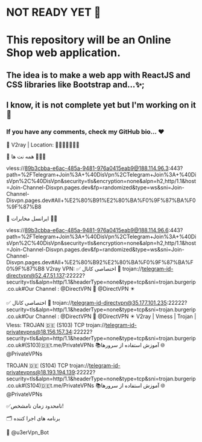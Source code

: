 # NOT READY YET 👀
# This repository will be an Online Shop web application.
## The idea is to make a web app with ReactJS and CSS libraries like Bootstrap and...✨; 
## I know, it is not complete yet but I'm working on it 🤞
### If you have any comments, check my GitHub bio... ❤️
🔺 V2ray | Location: 🏴󐁧󐁢󐁥󐁮󐁧󐁿


🚀 همه نت ها 💩💜🔵

vless://89b3cbba-e6ac-485a-9481-976a0415eab9@188.114.96.3:443?path=%2FTelegram+Join%3A+%40DisVpn%2CTelegram+Join%3A+%40DisVpn%2C%40DisVpn&security=tls&encryption=none&alpn=h2,http/1.1&host=Join-Channel-Disvpn.pages.dev&fp=randomized&type=ws&sni=Join-Channel-Disvpn.pages.dev#All+%E2%80%B91%E2%80%BA%F0%9F%87%BA%F0%9F%87%B8   

🚀 ایرانسل مخابرات 💩🔵

vless://89b3cbba-e6ac-485a-9481-976a0415eab9@188.114.96.6:443?path=%2FTelegram+Join%3A+%40DisVpn%2CTelegram+Join%3A+%40DisVpn%2C%40DisVpn&security=tls&encryption=none&alpn=h2,http/1.1&host=Join-Channel-Disvpn.pages.dev&fp=randomized&type=ws&sni=Join-Channel-Disvpn.pages.dev#All+%E2%80%B92%E2%80%BA%F0%9F%87%BA%F0%9F%87%B8 
V2ray VPN:
✅ اختصاصی کانال 🔱
trojan://telegram-id-directvpn@52.47.51.137:22222?security=tls&alpn=http/1.1&headerType=none&type=tcp&sni=trojan.burgerip.co.uk#Our Channel : @DirectVPN
🚀 @DirectVPN ✴️

✅ اختصاصی کانال 🔱
trojan://telegram-id-directvpn@35.177.101.235:22222?security=tls&alpn=http/1.1&headerType=none&type=tcp&sni=trojan.burgerip.co.uk#Our Channel : @DirectVPN
🚀 @DirectVPN ✴️
V2ray | Vmess | Trojan | Vless:
TROJAN 🇩🇪 (S103) TCP
trojan://telegram-id-privatevpns@18.156.157.34:22222?security=tls&alpn=http/1.1&headerType=none&type=tcp&sni=trojan.burgerip.co.uk#(S103)🇩🇪t.me/PrivateVPNs
📚آموزش استفاده از سرورها
🌐 @PrivateVPNs

TROJAN 🇩🇪 (S104) TCP
trojan://telegram-id-privatevpns@18.193.194.139:22222?security=tls&alpn=http/1.1&headerType=none&type=tcp&sni=trojan.burgerip.co.uk#(S104)🇩🇪t.me/PrivateVPNs
📚آموزش استفاده از سرورها
🌐 @PrivateVPNs


✅نامحدود زمان نامشخص!

🗂 برنامه های اجرا کننده

🚀 @u3erVpn_Bot
